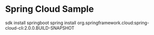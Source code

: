 # Spring Cloud Sample

sdk install springboot 
spring install org.springframework.cloud:spring-cloud-cli:2.0.0.BUILD-SNAPSHOT
